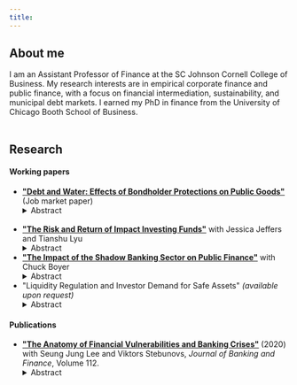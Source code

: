 ```yaml
---
title: 
---
```

<h2> About me </h2>

I am an Assistant Professor of Finance at the SC Johnson Cornell College of Business. My research interests are in empirical corporate finance and public finance, with a focus on financial intermediation, sustainability, and municipal debt markets. I earned my PhD in finance from the University of Chicago Booth School of Business. 
 <br>
 <br>
 
  
<h2> Research </h2>

<h4> Working papers </h4>
<ul>
<div>
  <li>
   <a style="margin:0; font-weight:bold" href="https://kposenau.github.io/files/Posenau_JMP_Booth_current.pdf">"Debt and Water: Effects of Bondholder Protections on Public Goods"</a>
   (Job market paper) 
   <details>
    <summary>Abstract</summary>
     <p>How do creditors influence the quality of local public goods through municipal debt contracts? I examine this question in the context of municipal water utility debt covenants. As utilities approach their covenant violation thresholds, they increase prices. But, utilities also reduce hiring growth and reduce manager pay. I also find that officials sequence their budget decisions according to a pecking order hierarchy: they raise revenues as much as possible, then cut spending. The incidence of cuts is first on water system expenses and then on administrative expenses. System problems and pipe breaks are most sensitive to distance to covenant thresholds for the most constrained utilities. These utilities respond on a per capita basis to a $1 move toward covenant thresholds by raising revenues $0.26, cutting water system expenses $0.19, and reducing administrative expenses $0.13. I confirm the pecking order using a drought shock to water demand: covenant-constrained utilities raise prices 9% relative to unconstrained utilities following the shock. Local hostility to taxes imposes an additional friction on the revenue-raising process. After accounting for tax hostility following the drought shock, the overall effect of the rate covenant for an average covenant-constrained utility is a 9.5% reduction in water system expenses.
    </p>
  </details>
 </li>
</div>
 <br>
<div>
  <li>
   <a style="margin:0; font-weight:bold" href="https://drive.google.com/file/d/13eEW4hVkFUvJyJWUsdvh86mm1_kkRobB/view">"The Risk and Return of Impact Investing Funds"</a>
  with Jessica Jeffers and Tianshu Lyu
  <details>
   <summary>Abstract</summary>
    <p>We provide the first analysis of the risk exposure and consequent risk-adjusted performance of impact investing funds, private market funds with dual financial and social goals. We introduce a new dataset of impact fund cash flows constructed from financial statements. When accounting for market risk exposure, impact funds underperform the market, though not more so that comparable private market strategies. We exploit known distortions in measures of VC performance to characterize the risk profile of impact funds. Impact funds have substantially lower market beta than VC funds, contradicting the idea of sustainability as a ``luxury good.'' We find that impact fund cash flows do not exhibit positive correlation with a public market sustainability factor, consistent with the idea that private and public market sustainability strategies capture distinct exposures.
   </p>
  </details>
 </li>
</div>
<div>
  <li>
   <a style="margin:0; font-weight:bold" href="https://kposenau.github.io/files/Boyer_Posenau_MMF_Munis_2021.pdf">"The Impact of the Shadow Banking Sector on Public Finance"</a>
with Chuck Boyer
 <details>
  <summary>Abstract</summary>
  <p>Prior to 2016, money market mutual funds held about $250 billion in municipal government debt. These funds were an important source of short-term and low cost financing for state and local governments as well as other municipal entities in the United States. In response to the financial crisis of 2008, the SEC implemented a series of reforms in 2016 designed to make these funds more stable. We study the effects of the reforms on the U.S. municipal debt market. We use the negative shock to demand to explore the effects of frictions and asset-specific demand in this market. We show that tax-exempt fund holdings of municipal debt dropped precipitously around implementation of the reform. Issuers more exposed to the reform experienced a decrease in lending from funds, an increase in borrowing costs from funds, and an overall increase in borrowing costs for all new municipal debt issues. Our results suggest the reform may have increased  borrowing costs for municipal entities that were more reliant on money markets for funding, and the effects were larger for smaller issuers. Our results demonstrate the importance of financial intermediaries, potential information frictions, and asset specific demand for municipal markets.
  </p>
 </details>
 </li>
</div>
<div>
 <li>
"Liquidity Regulation and Investor Demand for Safe Assets"
<i>(available upon request)</i>
<details>
 <summary>Abstract</summary>
<p>Can banking regulation induce convenience yields? Not always. I study how a 2016 change in the Federal Reserve's Liquidity Coverage Ratio (LCR) that allowed banks to hold certain types of municipal securities as high quality liquid assets (HQLA) affected secondary market yields for these securities. I exploit two institutional features to identify the effect of the regulation on bank demand in a differences-in-differences design: first, banks are marginal investors only in one segment of the municipal bond market, the bank-qualified segment; second, the LCR differentially treated only certain types of municipal securities as HQLA. I find no significant pricing effects around the implementation date and little change in covered banking organization holdings of municipal securities. I conclude that the HQLA designation is not enough to create a safe asset: haircuts and exclusion limits affect whether regulatory assets command convenience yields.</p>
</details>
 </li>
 </div>
</ul>

<h4> Publications </h4>
<ul>
<div>
 <li>
<a style="margin:0; font-weight:bold" href="https://www.sciencedirect.com/science/article/abs/pii/S0378426618300864">"The Anatomy of Financial Vulnerabilities and Banking Crises"</a> 
(2020) with Seung Jung Lee and Viktors Stebunovs, <i>Journal of Banking and Finance</i>, Volume 112.
<details>
 <summary>Abstract</summary>
<p>We extend the framework of Aikman et al. (2017) that maps vulnerabilities in the U.S. financial system to a broader set of financial vulnerabilities in 27 advanced and emerging economies. We capture a holistic view of the evolution of financial vulnerabilities before and after a banking crisis. We find that, before a banking crisis, pressures in asset valuations materialize first and then a build-up of imbalances in the external, financial, and nonfinancial sectors occurs. After a crisis, these vulnerabilities subside, but sovereign debt imbalances rise as governments try to mitigate the consequences of the crisis. Our main indexes, which aggregate these vulnerabilities, predicts banking crises better than the credit-to-GDP gap (CGG) or sector-specific vulnerability indexes, especially at long horizons. Our aggregate indexes also explain the variation in the severity of banking crises and the duration of recessions relatively well, as it incorporates possible spillover and amplification channels of financial vulnerabilities from one sector to another. Therefore, our framework is useful for macroprudential policy making and crisis management.</p>
</details>
 </li>
 </div>
 </ul>
